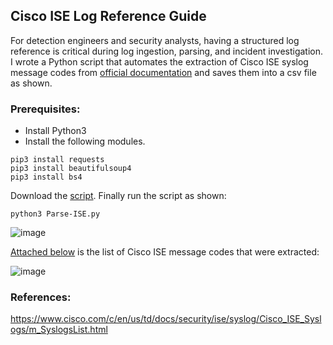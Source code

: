 ## Cisco ISE Log Reference Guide
For detection engineers and security analysts, having a structured log reference is critical during log ingestion, parsing, and incident investigation. I wrote a Python script that automates the extraction of Cisco ISE syslog message codes from [official documentation](https://www.cisco.com/c/en/us/td/docs/security/ise/syslog/Cisco_ISE_Syslogs/m_SyslogsList.html) and saves them into a csv file as shown. 
### Prerequisites:  
- Install Python3
- Install the following modules.
```
pip3 install requests
pip3 install beautifulsoup4
pip3 install bs4
```
Download the [script](https://github.com/le0li9ht/ThreatHunting/blob/main/DetectionEngineering/Cisco-ISE/Parse-ISE.py). Finally run the script as shown:  
```
python3 Parse-ISE.py
```
![image](https://github.com/user-attachments/assets/cff986da-5177-4d3d-a2fb-11bfdff75c6d)

[Attached below](https://github.com/le0li9ht/ThreatHunting/blob/main/DetectionEngineering/Cisco-ISE/cisco_ise_syslog_reference.csv.csv) is the list of Cisco ISE message codes that were extracted: 
  
![image](https://github.com/user-attachments/assets/923722d0-6dde-4a8e-bfd4-f9150a6630b4)

### References:  
https://www.cisco.com/c/en/us/td/docs/security/ise/syslog/Cisco_ISE_Syslogs/m_SyslogsList.html  


